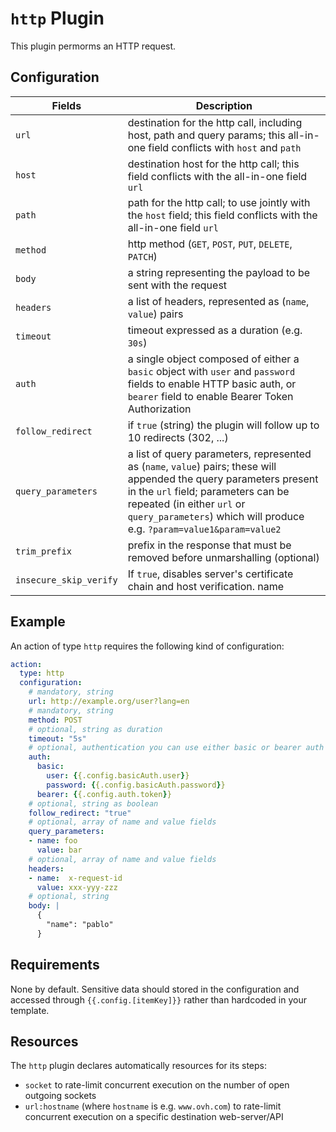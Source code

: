 # `http` Plugin

This plugin permorms an HTTP request.

## Configuration

| Fields                 | Description                                                                                                                                                                                                                                                      |
| ---------------------- | ---------------------------------------------------------------------------------------------------------------------------------------------------------------------------------------------------------------------------------------------------------------- |
| `url`                  | destination for the http call, including host, path and query params; this all-in-one field conflicts with `host` and `path`                                                                                                                                     |
| `host`                 | destination host for the http call; this field conflicts with the all-in-one field `url`                                                                                                                                                                         |
| `path`                 | path for the http call; to use jointly with the `host` field; this field conflicts with the all-in-one field `url`                                                                                                                                               |
| `method`               | http method (`GET`, `POST`, `PUT`, `DELETE`, `PATCH`)                                                                                                                                                                                                            |
| `body`                 | a string representing the payload to be sent with the request                                                                                                                                                                                                    |
| `headers`              | a list of headers, represented as (`name`, `value`) pairs                                                                                                                                                                                                        |
| `timeout`              | timeout expressed as a duration (e.g. `30s`)                                                                                                                                                                                                                     |
| `auth`                 | a single object composed of either a `basic` object with `user` and `password` fields to enable HTTP basic auth, or `bearer` field to enable Bearer Token Authorization                                                                                          |
| `follow_redirect`      | if `true` (string) the plugin will follow up to 10 redirects (302, ...)                                                                                                                                                                                          |
| `query_parameters`     | a list of query parameters, represented as (`name`, `value`) pairs; these will appended the query parameters present in the `url` field; parameters can be repeated (in either `url` or `query_parameters`) which will produce e.g. `?param=value1&param=value2` |
| `trim_prefix`          | prefix in the response that must be removed before unmarshalling (optional)                                                                                                                                                                                      |
| `insecure_skip_verify` | If `true`, disables server's certificate chain and host verification. name                                                                                                                                                                                       |

## Example

An action of type `http` requires the following kind of configuration:

```yaml
action:
  type: http
  configuration:
    # mandatory, string
    url: http://example.org/user?lang=en
    # mandatory, string
    method: POST
    # optional, string as duration
    timeout: "5s"
    # optional, authentication you can use either basic or bearer auth
    auth:
      basic:
        user: {{.config.basicAuth.user}}
        password: {{.config.basicAuth.password}}
      bearer: {{.config.auth.token}}
    # optional, string as boolean
    follow_redirect: "true"
    # optional, array of name and value fields
    query_parameters:
    - name: foo
      value: bar
    # optional, array of name and value fields
    headers:
    - name:  x-request-id
      value: xxx-yyy-zzz
    # optional, string
    body: |
      {
        "name": "pablo"
      }
```

## Requirements

None by default. Sensitive data should stored in the configuration and accessed through `{{.config.[itemKey]}}` rather than hardcoded in your template.

## Resources

The `http` plugin declares automatically resources for its steps:
- `socket` to rate-limit concurrent execution on the number of open outgoing sockets
- `url:hostname` (where `hostname` is e.g. `www.ovh.com`) to rate-limit concurrent execution on a specific destination web-server/API
